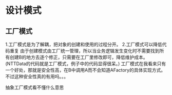 # 设计模式

## 工厂模式

1.工厂模式是为了解耦，把对象的创建和使用的过程分开。
2.工厂模式可以降低代码重复
    由于创建模式由工厂统一管理，所以当业务逻辑发生变化时不需要找到所有创建B的地方去逐个修正，只需要在工厂里修改即可，降低维护成本。
(NTTData的代码就是工厂模式，例子中的代码显得很呆。)
工厂模式在我看来只有一个好处，那就是安全性高，在B中调用A而不会知道AFactory的具体实现方式。不过这种安全性真的有用吗。。。

抽象工厂模式看不懂什么意思
